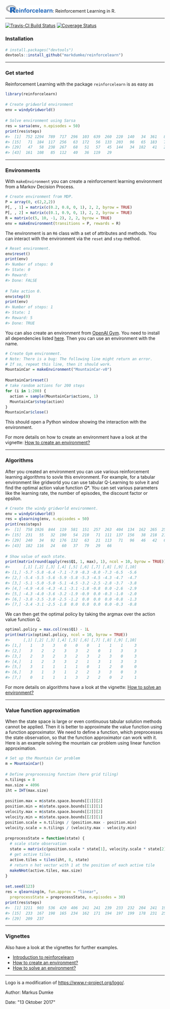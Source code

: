 
<img src="inst/ReinforceLogo.png" width="150px">: Reinforcement Learning in R.

------------------------------------------------------------------------

[![Travis-CI Build Status](https://travis-ci.org/markdumke/reinforcelearn.svg?branch=master)](https://travis-ci.org/markdumke/reinforcelearn) [![Coverage Status](https://img.shields.io/codecov/c/github/markdumke/reinforcelearn/master.svg)](https://codecov.io/github/markdumke/reinforcelearn?branch=master)

### Installation

``` r
# install.packages("devtools")
devtools::install_github("markdumke/reinforcelearn")
```

------------------------------------------------------------------------

### Get started

Reinforcement Learning with the package `reinforcelearn` is as easy as

``` r
library(reinforcelearn)

# Create gridworld environment
env = windyGridworld()

# Solve environment using Sarsa
res = sarsa(env, n.episodes = 50)
print(res$steps)
#>  [1]  752 1294  789  717  296  103  639  260  220  140   34  361   88  492
#> [15]   71  184  117  256   63  172   56  133  203   96   65  183   75  129
#> [29]   47   58  238  267   68   51   57   45  144   34  182   41   24  141
#> [43]  161  108   85  112   40   36  119   29
```

------------------------------------------------------------------------

### Environments

With `makeEnvironment` you can create a reinforcement learning environment from a Markov Decision Process.

``` r
# Create environment from MDP.
P = array(0, c(2,2,2))
P[, , 1] = matrix(c(0.2, 0.8, 0, 1), 2, 2, byrow = TRUE)
P[, , 2] = matrix(c(0.1, 0.9, 0, 1), 2, 2, byrow = TRUE)
R = matrix(c(5, 10, -1, 2), 2, 2, byrow = TRUE)  
env = makeEnvironment(transitions = P, rewards = R)
```

The environment is an `R6` class with a set of attributes and methods. You can interact with the environment via the `reset` and `step` method.

``` r
# Reset environment.
env$reset()
print(env)
#> Number of steps: 0 
#> State: 0 
#> Reward:  
#> Done: FALSE

# Take action 0.
env$step(0)
print(env)
#> Number of steps: 1 
#> State: 1 
#> Reward: 5 
#> Done: TRUE
```

You can also create an environment from [OpenAI Gym](https://gym.openai.com/). You need to install all dependencies listed [here](https://github.com/openai/gym-http-api). Then you can use an environment with the name.

``` r
# Create Gym environment.
# Note: There is a bug: The following line might return an error. 
# If so, repeat this line, then it should work.
MountainCar = makeEnvironment("MountainCar-v0")

MountainCar$reset()
# take random actions for 200 steps
for (i in 1:200) {
  action = sample(MountainCar$actions, 1)
  MountainCar$step(action)
}
MountainCar$close()
```

This should open a Python window showing the interaction with the environment.

For more details on how to create an environment have a look at the vignette: [How to create an environment?](vignettes/environments.Rmd)

------------------------------------------------------------------------

### Algorithms

After you created an environment you can use various reinforcement learning algorithms to sovle this environment. For example, for a tabular environment like gridworld you can use tabular Q-Learning to solve it and find the optimal action value function *Q*\*. You can set various parameters like the learning rate, the number of episodes, the discount factor or epsilon.

``` r
# Create the windy gridworld environment.
env = windyGridworld()
res = qlearning(env, n.episodes = 50)
print(res$steps)
#>  [1]  758 1926  844  119  581  151  257  263  404  134  162  265  252  124
#> [15]  231   55   32  190   54  210   71  111  137  156   38  218  218   94
#> [29]  240   34   92  176  132   63   21  113   71   96   46   42   65  227
#> [43]  182  116   24   60   37   79   29   66

# Show value of each state.
print(matrix(round(apply(res$Q1, 1, max), 1), ncol = 10, byrow = TRUE))
#>      [,1] [,2] [,3] [,4] [,5] [,6] [,7] [,8] [,9] [,10]
#> [1,] -5.7 -5.8 -6.4 -7.1 -7.9 -8.3 -8.0 -7.3 -6.5  -5.6
#> [2,] -5.4 -5.5 -5.6 -5.9 -5.8 -5.3 -4.5 -4.3 -4.7  -4.7
#> [3,] -5.1 -5.0 -5.0 -5.1 -4.5 -3.2 -2.5 -2.8 -3.7  -3.8
#> [4,] -4.9 -4.6 -4.3 -4.1 -3.1 -1.8 -0.8  0.0 -2.6  -2.9
#> [5,] -4.3 -4.0 -3.6 -3.2 -1.9 -0.9  0.0 -0.3 -1.0  -2.0
#> [6,] -3.8 -3.5 -3.0 -2.5 -1.2  0.0  0.0  0.0 -0.8  -1.3
#> [7,] -3.4 -3.1 -2.5 -1.8  0.0  0.0  0.0  0.0 -0.3  -0.8
```

We can then get the optimal policy by taking the argmax over the action value function Q.

``` r
optimal.policy = max.col(res$Q1) - 1L
print(matrix(optimal.policy, ncol = 10, byrow = TRUE))
#>      [,1] [,2] [,3] [,4] [,5] [,6] [,7] [,8] [,9] [,10]
#> [1,]    1    3    3    0    0    0    1    1    1     3
#> [2,]    3    2    2    3    3    2    0    1    3     3
#> [3,]    2    3    2    3    2    3    2    3    0     3
#> [4,]    1    2    3    3    2    1    3    1    3     3
#> [5,]    3    1    1    1    1    0    1    2    0     0
#> [6,]    3    1    3    1    2    2    3    3    0     3
#> [7,]    0    1    1    1    3    2    2    0    2     1
```

For more details on algorithms have a look at the vignette: [How to solve an environment?](algorithms.Rmd)

------------------------------------------------------------------------

### Value function approximation

When the state space is large or even continuous tabular solution methods cannot be applied. Then it is better to approximate the value function using a function approximator. We need to define a function, which preprocesses the state observation, so that the function approximator can work with it. Here is an example solving the mountain car problem using linear function approximation.

``` r
# Set up the Mountain Car problem
m = MountainCar()

# Define preprocessing function (here grid tiling)
n.tilings = 8
max.size = 4096
iht = IHT(max.size)

position.max = m$state.space.bounds[[1]][2]
position.min = m$state.space.bounds[[1]][1]
velocity.max = m$state.space.bounds[[2]][2]
velocity.min = m$state.space.bounds[[2]][1]
position.scale = n.tilings / (position.max - position.min)
velocity.scale = n.tilings / (velocity.max - velocity.min)

preprocessState = function(state) {
  # scale state observation
  state = matrix(c(position.scale * state[1], velocity.scale * state[2]), ncol = 2)
  # get active tiles
  active.tiles = tiles(iht, 8, state)
  # return n hot vector with 1 at the position of each active tile
  makeNHot(active.tiles, max.size)
}

set.seed(123)
res = qlearning(m, fun.approx = "linear", 
  preprocessState = preprocessState, n.episodes = 30)
print(res$steps)
#>  [1] 1211  903  536  420  406  241  241  239  233  232  204  241  194  235
#> [15]  233  167  198  165  234  162  171  194  197  199  178  231  253  154
#> [29]  209  237
```

------------------------------------------------------------------------

### Vignettes

Also have a look at the vignettes for further examples.

-   [Introduction to reinforcelearn](vignettes/introduction.Rmd)
-   [How to create an environment?](vignettes/environments.Rmd)
-   [How to solve an environment?](vignettes/algorithms.Rmd)

------------------------------------------------------------------------

Logo is a modification of <https://www.r-project.org/logo/>.

Author: Markus Dumke

Date: "13 Oktober 2017"
